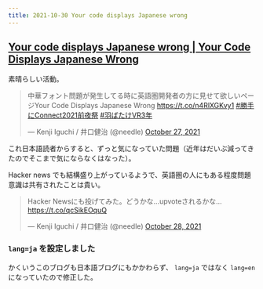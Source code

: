 ```yaml
---
title: 2021-10-30 Your code displays Japanese wrong
---
```


## [Your code displays Japanese wrong | Your Code Displays Japanese Wrong](https://heistak.github.io/your-code-displays-japanese-wrong/)

素晴らしい活動。

<blockquote class="twitter-tweet"><p lang="ja" dir="ltr">中華フォント問題が発生してる時に英語圏開発者の方に見せて欲しいページYour Code Displays Japanese Wrong <a href="https://t.co/n4RlXGKvy1">https://t.co/n4RlXGKvy1</a> <a href="https://twitter.com/hashtag/%E5%8B%9D%E6%89%8B%E3%81%ABConnect2021%E5%89%8D%E5%A4%9C%E7%A5%AD?src=hash&amp;ref_src=twsrc%5Etfw">#勝手にConnect2021前夜祭</a> <a href="https://twitter.com/hashtag/%E7%BE%BD%E3%81%B0%E3%81%9F%E3%81%91VR3%E5%B9%B4?src=hash&amp;ref_src=twsrc%5Etfw">#羽ばたけVR3年</a></p>&mdash; Kenji Iguchi / 井口健治 (@needle) <a href="https://twitter.com/needle/status/1453355285800620044?ref_src=twsrc%5Etfw">October 27, 2021</a></blockquote> <script async src="https://platform.twitter.com/widgets.js" charset="utf-8"></script>

これ日本語読者からすると、ずっと気になっていた問題（近年はだいぶ減ってきたのでそこまで気にならなくはなった）。

Hacker news でも結構盛り上がっているようで、英語圏の人にもある程度問題意識は共有されたことは貴い。

<blockquote class="twitter-tweet"><p lang="ja" dir="ltr">Hacker Newsにも投げてみた。どうかな…upvoteされるかな…<a href="https://t.co/qcSikEOquQ">https://t.co/qcSikEOquQ</a></p>&mdash; Kenji Iguchi / 井口健治 (@needle) <a href="https://twitter.com/needle/status/1453614928405745664?ref_src=twsrc%5Etfw">October 28, 2021</a></blockquote> <script async src="https://platform.twitter.com/widgets.js" charset="utf-8"></script>

### `lang=ja` を設定しました

かくいうこのブログも日本語ブログにもかかわらず、 `lang=ja` ではなく `lang=en` になっていたので修正した。

